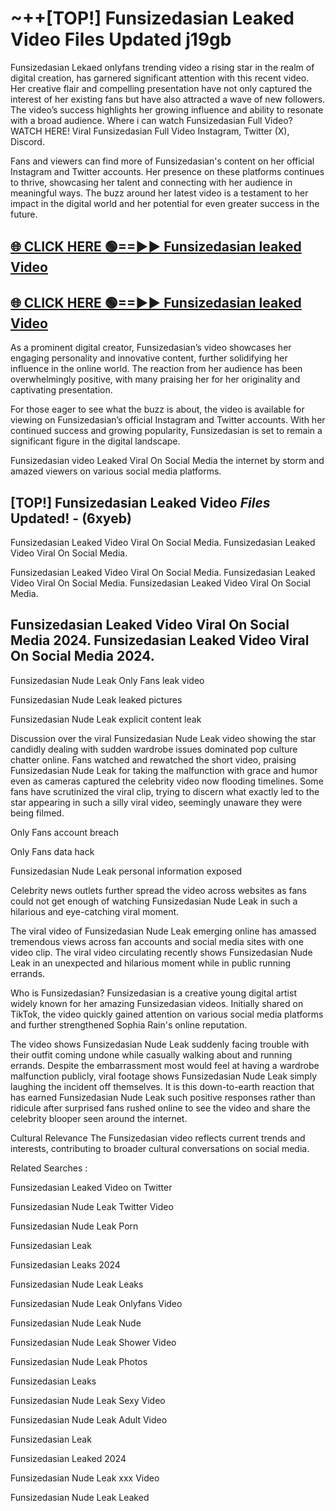 # ~++[TOP!] Funsizedasian Leaked Video Files Updated j19gb

 Funsizedasian Lekaed onlyfans trending video a rising star in the realm of digital creation, has garnered significant attention with this recent video. Her creative flair and compelling presentation have not only captured the interest of her existing fans but have also attracted a wave of new followers. The video’s success highlights her growing influence and ability to resonate with a broad audience.
Where i can watch  Funsizedasian Full Video? WATCH HERE! Viral  Funsizedasian Full Video Instagram, Twitter (X), Discord.


Fans and viewers can find more of  Funsizedasian's content on her official Instagram and Twitter accounts. Her presence on these platforms continues to thrive, showcasing her talent and connecting with her audience in meaningful ways. The buzz around her latest video is a testament to her impact in the digital world and her potential for even greater success in the future.


## [🌐 CLICK HERE 🟢==►►  Funsizedasian leaked Video ](https://onlyclips.site?title=Funsizedasian&ref=git)

## [🌐 CLICK HERE 🟢==►►  Funsizedasian leaked Video ](https://onlyclips.site?title=Funsizedasian&ref=git)


As a prominent digital creator,  Funsizedasian’s video showcases her engaging personality and innovative content, further solidifying her influence in the online world. The reaction from her audience has been overwhelmingly positive, with many praising her for her originality and captivating presentation.

For those eager to see what the buzz is about, the video is available for viewing on  Funsizedasian’s official Instagram and Twitter accounts. With her continued success and growing popularity,  Funsizedasian is set to remain a significant figure in the digital landscape.


  Funsizedasian video Leaked Viral On Social Media the internet by storm and amazed viewers on various social media platforms.


## [TOP!]  Funsizedasian Leaked Video *Files* Updated! - (6xyeb) 

 Funsizedasian Leaked Video Viral On Social Media. Funsizedasian Leaked Video Viral On Social Media.

 Funsizedasian Leaked Video Viral On Social Media. Funsizedasian Leaked Video Viral On Social Media. Funsizedasian Leaked Video Viral On Social Media.


##  Funsizedasian Leaked Video Viral On Social Media 2024. Funsizedasian Leaked Video Viral On Social Media 2024.
 Funsizedasian Nude Leak Only Fans leak video

 Funsizedasian Nude Leak leaked pictures

 Funsizedasian Nude Leak explicit content leak

Discussion over the viral  Funsizedasian Nude Leak video showing the star candidly dealing with sudden wardrobe issues dominated pop culture chatter online. Fans watched and rewatched the short video, praising  Funsizedasian Nude Leak for taking the malfunction with grace and humor even as cameras captured the celebrity video now flooding timelines. Some fans have scrutinized the viral clip, trying to discern what exactly led to the star appearing in such a silly viral video, seemingly unaware they were being filmed.


Only Fans account breach

Only Fans data hack

 Funsizedasian Nude Leak personal information exposed

Celebrity news outlets further spread the video across websites as fans could not get enough of watching  Funsizedasian Nude Leak in such a hilarious and eye-catching viral moment.


The viral video of  Funsizedasian Nude Leak emerging online has amassed tremendous views across fan accounts and social media sites with one video clip. The viral video circulating recently shows  Funsizedasian Nude Leak in an unexpected and hilarious moment while in public running errands.


Who is  Funsizedasian?  Funsizedasian is a creative young digital artist widely known for her amazing  Funsizedasian videos. Initially shared on TikTok, the video quickly gained attention on various social media platforms and further strengthened Sophia Rain's online reputation.

The video shows  Funsizedasian Nude Leak suddenly facing trouble with their outfit coming undone while casually walking about and running errands. Despite the embarrassment most would feel at having a wardrobe malfunction publicly, viral footage shows  Funsizedasian Nude Leak simply laughing the incident off themselves. It is this down-to-earth reaction that has earned  Funsizedasian Nude Leak such positive responses rather than ridicule after surprised fans rushed online to see the video and share the celebrity blooper seen around the internet.

Cultural Relevance The  Funsizedasian video reflects current trends and interests, contributing to broader cultural conversations on social media.

Related Searches :

 Funsizedasian Leaked Video on Twitter

 Funsizedasian Nude Leak Twitter Video

 Funsizedasian Nude Leak Porn

 Funsizedasian Leak 

 Funsizedasian Leaks 2024

 Funsizedasian Nude Leak Leaks

 Funsizedasian Nude Leak Onlyfans Video

 Funsizedasian Nude Leak Nude

 Funsizedasian Nude Leak Shower Video

 Funsizedasian Nude Leak Photos

 Funsizedasian Leaks

 Funsizedasian Nude Leak Sexy Video

 Funsizedasian Nude Leak Adult Video

 Funsizedasian Leak

 Funsizedasian Leaked 2024

 Funsizedasian Nude Leak xxx Video

 Funsizedasian Nude Leak Leaked